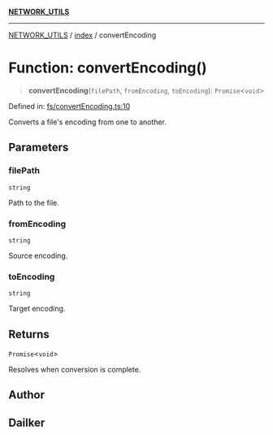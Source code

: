 [**NETWORK_UTILS**](../../README.md)

***

[NETWORK_UTILS](../../README.md) / [index](../README.md) / convertEncoding

# Function: convertEncoding()

> **convertEncoding**(`filePath`, `fromEncoding`, `toEncoding`): `Promise`\<`void`\>

Defined in: [fs/convertEncoding.ts:10](https://github.com/dailker/everyutil-js/blob/7799f3f003cb23f425be3f1c83c38483e2648188/src/fs/convertEncoding.ts#L10)

Converts a file's encoding from one to another.

## Parameters

### filePath

`string`

Path to the file.

### fromEncoding

`string`

Source encoding.

### toEncoding

`string`

Target encoding.

## Returns

`Promise`\<`void`\>

Resolves when conversion is complete.

## Author

## Dailker
